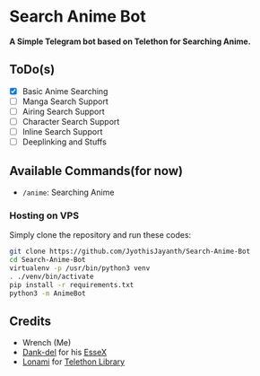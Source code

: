 # Search Anime Bot
**A Simple Telegram bot based on Telethon for Searching Anime.**

## ToDo(s)
- [x] Basic Anime Searching
- [ ] Manga Search Support
- [ ] Airing Search Support
- [ ] Character Search Support
- [ ] Inline Search Support
- [ ] Deeplinking and Stuffs

## Available Commands(for now)
* `/anime`: Searching Anime

### Hosting on VPS

Simply clone the repository and run these codes:

```sh
git clone https://github.com/JyothisJayanth/Search-Anime-Bot
cd Search-Anime-Bot
virtualenv -p /usr/bin/python3 venv
. ./venv/bin/activate
pip install -r requirements.txt
python3 -m AnimeBot
```

## Credits
- Wrench (Me)
- [Dank-del](https://github.com/Dank-del) for his [EsseX](https://github.com/Dank-del/EsseX)
- [Lonami](https://github.com/Lonami) for [Telethon Library](https://github.com/LonamiWebs/Telethon)
